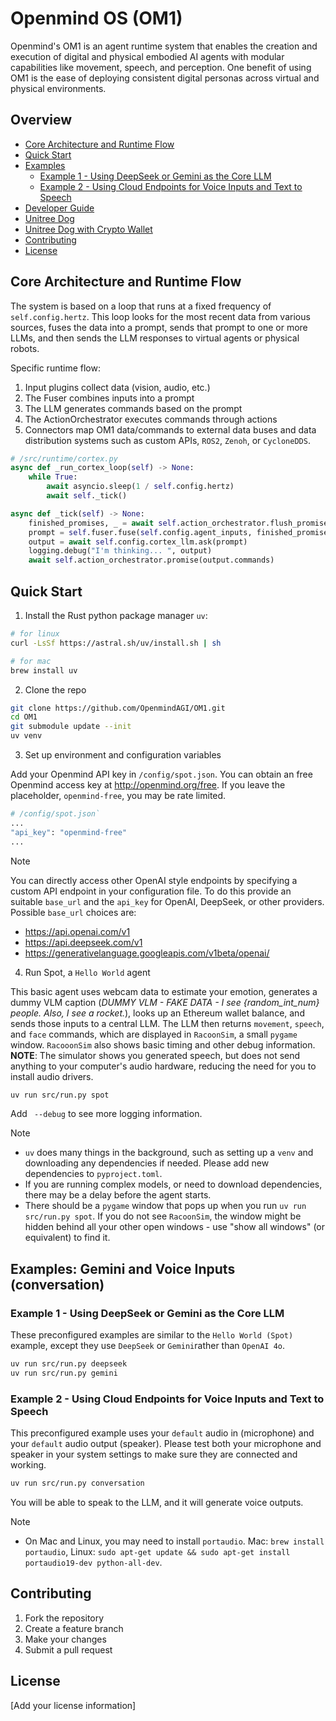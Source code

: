 # Openmind OS (OM1)

Openmind's OM1 is an agent runtime system that enables the creation and execution of digital and physical embodied AI agents with modular capabilities like movement, speech, and perception. One benefit of using OM1 is the ease of deploying consistent digital personas across virtual and physical environments.

## Overview

- [Core Architecture and Runtime Flow](#core-architecture-and-runtime-flow)
- [Quick Start](#quick-start)
- [Examples](#examples--gemini-and-voice-inputs--conversation-)
  * [Example 1 - Using DeepSeek or Gemini as the Core LLM](#example-1---using-deepseek-or-gemini-as-the-core-llm)
  * [Example 2 - Using Cloud Endpoints for Voice Inputs and Text to Speech](#example-2---using-cloud-endpoints-for-voice-inputs-and-text-to-speech)
- [Developer Guide](https://github.com/OpenmindAGI/OM1/blob/main/documention/developer_guide.md)
- [Unitree Dog](https://github.com/OpenmindAGI/OM1/blob/main/documention/unitree_robot.md)
- [Unitree Dog with Crypto Wallet](https://github.com/OpenmindAGI/OM1/blob/main/documention/coinbase_hackathon.md)
- [Contributing](#contributing)
- [License](#license)

## Core Architecture and Runtime Flow

The system is based on a loop that runs at a fixed frequency of `self.config.hertz`. This loop looks for the most recent data from various sources, fuses the data into a prompt, sends that prompt to one or more LLMs, and then sends the LLM responses to virtual agents or physical robots.

Specific runtime flow:

1. Input plugins collect data (vision, audio, etc.)
2. The Fuser combines inputs into a prompt
3. The LLM generates commands based on the prompt
4. The ActionOrchestrator executes commands through actions
5. Connectors map OM1 data/commands to external data buses and data distribution systems such as custom APIs, `ROS2`, `Zenoh`, or `CycloneDDS`.


```python
# /src/runtime/cortex.py
async def _run_cortex_loop(self) -> None:
    while True:
        await asyncio.sleep(1 / self.config.hertz)
        await self._tick()

async def _tick(self) -> None:
    finished_promises, _ = await self.action_orchestrator.flush_promises()
    prompt = self.fuser.fuse(self.config.agent_inputs, finished_promises)
    output = await self.config.cortex_llm.ask(prompt)
    logging.debug("I'm thinking... ", output)
    await self.action_orchestrator.promise(output.commands)
```

## Quick Start

1. Install the Rust python package manager `uv`:

```bash
# for linux
curl -LsSf https://astral.sh/uv/install.sh | sh

# for mac
brew install uv
```

2. Clone the repo

```bash
git clone https://github.com/OpenmindAGI/OM1.git
cd OM1
git submodule update --init 
uv venv
```

3. Set up environment and configuration variables

Add your Openmind API key in `/config/spot.json`. You can obtain an free Openmind access key at http://openmind.org/free. If you leave the placeholder, `openmind-free`, you may be rate limited. 

```bash
# /config/spot.json`
...
"api_key": "openmind-free"
...
```

> [!NOTE]
> You can directly access other OpenAI style endpoints by specifying a custom API endpoint in your configuration file. To do this provide an suitable `base_url` and the `api_key` for OpenAI, DeepSeek, or other providers. Possible `base_url` choices are:
>   - https://api.openai.com/v1
>   - https://api.deepseek.com/v1
>   - https://generativelanguage.googleapis.com/v1beta/openai/

4. Run Spot, a `Hello World` agent

This basic agent uses webcam data to estimate your emotion, generates a dummy VLM caption (*DUMMY VLM - FAKE DATA - I see {random_int_num} people. Also, I see a rocket.*), looks up an Ethereum wallet balance, and sends those inputs to a central LLM. The LLM then returns `movement`, `speech`, and `face` commands, which are displayed in `RacoonSim`, a small `pygame` window. `RacooonSim` also shows basic timing and other debug information. **NOTE**: The simulator shows you generated speech, but does not send anything to your computer's audio hardware, reducing the need for you to install audio drivers. 

```bash
uv run src/run.py spot
```

Add ` --debug` to see more logging information. 

> [!NOTE]
> * `uv` does many things in the background, such as setting up a `venv` and downloading any dependencies if needed. Please add new dependencies to `pyproject.toml`.
> * If you are running complex models, or need to download dependencies, there may be a delay before the agent starts.
> * There should be a `pygame` window that pops up when you run `uv run src/run.py spot`. If you do not see `RacoonSim`, the window might be hidden behind all your other open windows - use "show all windows" (or equivalent) to find it.

## Examples: Gemini and Voice Inputs (conversation)

### Example 1 - Using DeepSeek or Gemini as the Core LLM

These preconfigured examples are similar to the `Hello World (Spot)` example, except they use `DeepSeek` or `Gemini`rather than `OpenAI 4o`.

```bash
uv run src/run.py deepseek
uv run src/run.py gemini
```

### Example 2 - Using Cloud Endpoints for Voice Inputs and Text to Speech

This preconfigured example uses your `default` audio in (microphone) and your `default` audio output (speaker). Please test both your microphone and speaker in your system settings to make sure they are connected and working.

```bash
uv run src/run.py conversation
```

You will be able to speak to the LLM, and it will generate voice outputs.

> [!NOTE]
> * On Mac and Linux, you may need to install `portaudio`. Mac: `brew install portaudio`, Linux: `sudo apt-get update && sudo apt-get install portaudio19-dev python-all-dev`.

## Contributing

1. Fork the repository
2. Create a feature branch
3. Make your changes
4. Submit a pull request

## License

[Add your license information]
